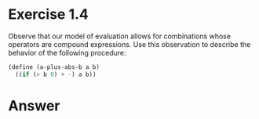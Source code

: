# Exercise 1.4

Observe that our model of evaluation allows for combinations whose operators are
compound expressions. Use this observation to describe the behavior of the
following procedure:

```scheme
(define (a-plus-abs-b a b)
  ((if (> b 0) + -) a b))
```

# Answer
